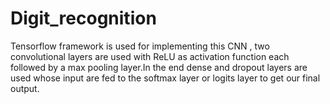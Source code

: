 # Digit_recognition
Tensorflow framework is used for implementing this CNN , two convolutional layers are used with ReLU as activation function each followed by a max pooling layer.In the end dense and dropout layers are used whose input are fed to the softmax layer or logits layer to get our final output.
